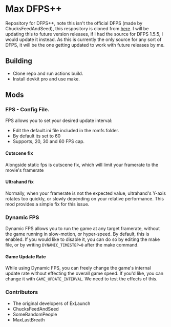 # Max DFPS++
Repository for DFPS++, note this isn't the official DFPS (made by ChucksFeedAndSeed), this respository is cloned from [here](https://bitbucket.org/totk-fpsplusplus/dynamicfps/src/main/). I will be updating this to future version releases, if i had the source for DFPS 1.5.5, I would update it instead. As this is currently the only source for any sort of DFPS, it will be the one getting updated to work with future releases by me.

## Building
- Clone repo and run actions build.
- Install devkit pro and use make.

## Mods

### FPS - Config File.
FPS allows you to set your desired update interval:
- Edit the default.ini file included in the romfs folder.
- By default its set to 60
- Supports, 20, 30 and 60 FPS cap.

#### Cutscene fix
Alongside static fps is cutscene fix, which will limit your framerate to the movie's framerate

#### Ultrahand fix
Normally, when your framerate is not the expected value, ultrahand's Y-axis rotates too quickly, or slowly depending on your relative performance. This mod provides a simple fix for this issue.

### Dynamic FPS
Dynamic FPS allows you to run the game at any target framerate, without the game running in slow-motion, or hyper-speed. By default, this is enabled. If you would like to disable it, you can do so by editing the make file, or by writing `DYNAMIC_TIMESTEP=0` after the make command.

#### Game Update Rate
While using Dynamic FPS, you can freely change the game's internal update rate without effecting the overall game speed. If you'd like, you can change it with `GAME_UPDATE_INTERVAL`. We need to test the effects of this.

### Contributors
- The original developers of ExLaunch
- ChucksFeedAndSeed
- SomeRandomPeople
- MaxLastBreath

